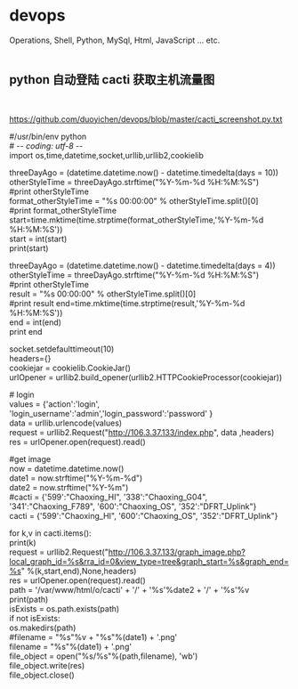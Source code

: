 # devops
Operations, Shell, Python, MySql, Html, JavaScript ... etc.
<br><br>


## python 自动登陆 cacti 获取主机流量图
<br>

https://github.com/duoyichen/devops/blob/master/cacti_screenshot.py.txt<br>


\#/usr/bin/env python<br>
\# -*- coding: utf-8 -*-<br>
import os,time,datetime,socket,urllib,urllib2,cookielib<br>


threeDayAgo = (datetime.datetime.now() - datetime.timedelta(days = 10))<br>
otherStyleTime = threeDayAgo.strftime("%Y-%m-%d %H:%M:%S")<br>
#print otherStyleTime<br>
format_otherStyleTime = "%s 00:00:00" % otherStyleTime.split()[0]<br>
#print format_otherStyleTime<br>
start=time.mktime(time.strptime(format_otherStyleTime,'%Y-%m-%d %H:%M:%S'))<br>
start = int(start)<br>
print(start)<br>

threeDayAgo = (datetime.datetime.now() - datetime.timedelta(days = 4))<br>
otherStyleTime = threeDayAgo.strftime("%Y-%m-%d %H:%M:%S")<br>
#print otherStyleTime<br>
result = "%s 00:00:00" % otherStyleTime.split()[0]<br>
#print result
end=time.mktime(time.strptime(result,'%Y-%m-%d %H:%M:%S'))<br>
end = int(end)<br>
print end<br>

socket.setdefaulttimeout(10)<br>
headers={}<br>
cookiejar = cookielib.CookieJar()<br>
urlOpener = urllib2.build_opener(urllib2.HTTPCookieProcessor(cookiejar))<br>

\# login<br>
values = {'action':'login', 'login_username':'admin','login_password':'password' }<br>
data = urllib.urlencode(values)<br>
request = urllib2.Request("http://106.3.37.133/index.php", data ,headers)<br>
res = urlOpener.open(request).read()<br>

\#get image<br>
now = datetime.datetime.now()<br>
date1 = now.strftime("%Y-%m-%d")<br>
date2 = now.strftime("%Y-%m")<br>
#cacti = {'599':"Chaoxing_HI", '338':"Chaoxing_G04", '341':"Chaoxing_F789", '600':"Chaoxing_OS", '352':"DFRT_Uplink"}<br>
cacti = {'599':"Chaoxing_HI", '600':"Chaoxing_OS", '352':"DFRT_Uplink"}<br>

for k,v in cacti.items():<br>
    print(k)<br>
    request = urllib2.Request("http://106.3.37.133/graph_image.php?local_graph_id=%s&rra_id=0&view_type=tree&graph_start=%s&graph_end=%s" %(k,start,end),None,headers)<br>
    res = urlOpener.open(request).read()<br>
    path = '/var/www/html/o/cacti' + '/' + '%s'%date2 + '/' + '%s'%v <br>
    print(path)<br>
    isExists = os.path.exists(path)<br>
    if not isExists:<br>
        os.makedirs(path)<br>
    #filename = "%s"%v + "%s"%(date1) + '.png'<br>
    filename = "%s"%(date1) + '.png'<br>
    file_object = open("%s/%s"%(path,filename), 'wb')<br>
    file_object.write(res)<br>
    file_object.close()<br>
